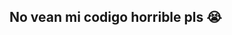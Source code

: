 ## No vean mi codigo horrible pls :sob:

<!--
De a poquito iran subiendo estos numeros :smiling_imp:

![rartigues's GitHub stats](https://github-readme-stats.vercel.app/api?username=rartigues&theme=radical&show_icons=true)
[![Top Langs](https://github-readme-stats.vercel.app/api/top-langs/?username=rartigues&layout=compact)](https://github.com/anuraghazra/github-readme-stats)


![Jokes Card](https://readme-jokes.vercel.app/api)

<!--
**rartigues/rartigues** is a ✨ _special_ ✨ repository because its `README.md` (this file) appears on your GitHub profile.

Here are some ideas to get you started:

- 🔭 I’m currently working on ...
- 🌱 I’m currently learning ...
- 👯 I’m looking to collaborate on ...
- 🤔 I’m looking for help with ...
- 💬 Ask me about ...
- 📫 How to reach me: ...
- 😄 Pronouns: ...
- ⚡ Fun fact: ...
-->
